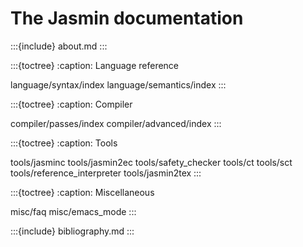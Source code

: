 # The Jasmin documentation

:::{include} about.md
:::

:::{toctree}
:caption: Language reference

language/syntax/index
language/semantics/index
:::

:::{toctree}
:caption: Compiler

compiler/passes/index
compiler/advanced/index
:::

:::{toctree}
:caption: Tools

tools/jasminc
tools/jasmin2ec
tools/safety_checker
tools/ct
tools/sct
tools/reference_interpreter
tools/jasmin2tex
:::

:::{toctree}
:caption: Miscellaneous

misc/faq
misc/emacs_mode
:::

:::{include} bibliography.md
:::
